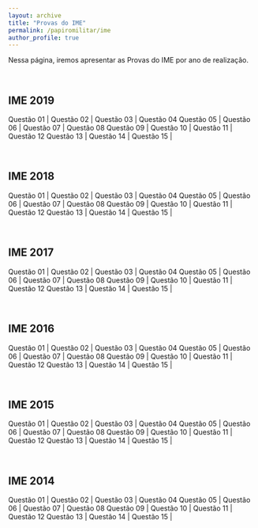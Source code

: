 ```yaml
---
layout: archive
title: "Provas do IME"
permalink: /papiromilitar/ime
author_profile: true
---
```


Nessa página, iremos apresentar as Provas do IME por ano de realização. 

<br />

## IME 2019

Questão 01 | Questão 02 | Questão 03 | Questão 04
Questão 05 | Questão 06 | Questão 07 | Questão 08
Questão 09 | Questão 10 | Questão 11 | Questão 12
Questão 13 | Questão 14 | Questão 15 |

<br />

## IME 2018

Questão 01 | Questão 02 | Questão 03 | Questão 04
Questão 05 | Questão 06 | Questão 07 | Questão 08
Questão 09 | Questão 10 | Questão 11 | Questão 12
Questão 13 | Questão 14 | Questão 15 |

<br />

## IME 2017

Questão 01 | Questão 02 | Questão 03 | Questão 04
Questão 05 | Questão 06 | Questão 07 | Questão 08
Questão 09 | Questão 10 | Questão 11 | Questão 12
Questão 13 | Questão 14 | Questão 15 |

<br />

## IME 2016

Questão 01 | Questão 02 | Questão 03 | Questão 04
Questão 05 | Questão 06 | Questão 07 | Questão 08
Questão 09 | Questão 10 | Questão 11 | Questão 12
Questão 13 | Questão 14 | Questão 15 |

<br />

## IME 2015

Questão 01 | Questão 02 | Questão 03 | Questão 04
Questão 05 | Questão 06 | Questão 07 | Questão 08
Questão 09 | Questão 10 | Questão 11 | Questão 12
Questão 13 | Questão 14 | Questão 15 |

<br />

## IME 2014

Questão 01 | Questão 02 | Questão 03 | Questão 04
Questão 05 | Questão 06 | Questão 07 | Questão 08
Questão 09 | Questão 10 | Questão 11 | Questão 12
Questão 13 | Questão 14 | Questão 15 |